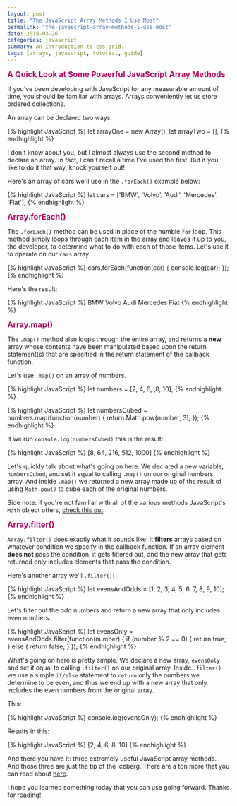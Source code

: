 ```yaml
---
layout: post
title: "The JavaScript Array Methods I Use Most"
permalink: "the-javascript-array-methods-i-use-most"
date: 2018-03-26
categories: javascript
summary: An introduction to css grid.
tags: [arrays, javascript, tutorial, guide]
---
```


<span style="font-size: 1.25em; font-weight: bold; color: #ac0863;">A Quick Look at Some Powerful JavaScript Array Methods</span>

If you've been developing with JavaScript for any measurable amount of time, you should be familiar with arrays.  Arrays conveniently let us store ordered collections.

An array can be declared two ways:

{% highlight JavaScript %}
let arrayOne = new Array();
let arrayTwo = [];
{% endhighlight %}

I don't know about you, but I almost always use the second method to declare an array.  In fact, I can't recall a time I've used the first.  But if you like to do it that way, knock yourself out!

Here's an array of cars we'll use in the <code>.forEach()</code> example below:

{% highlight JavaScript %}
let cars = ['BMW', 'Volvo', 'Audi', 'Mercedes', 'Fiat'];
{% endhighlight %}

<span style="font-size: 1.25em; font-weight: bold; color: #ac0863;">Array.forEach()</span>

The <code>.forEach()</code> method can be used in place of the humble <code>for</code> loop.  This method simply loops through each item in the array and leaves it up to you, the developer, to determine what to do with each of those items.  Let's use it to operate on our <code>cars</code> array.

{% highlight JavaScript %}
cars.forEach(function(car) {
  console.log(car);
});
{% endhighlight %}

Here's the result:

{% highlight JavaScript %}
BMW
Volvo
Audi
Mercedes
Fiat
{% endhighlight %}

<span style="font-size: 1.25em; font-weight: bold; color: #ac0863;">Array.map()</span>

The <code>.map()</code> method also loops through the entire array, and returns a <strong>new</strong> array whose contents have been manipulated based upon the return statement(s) that are specified in the return statement of the callback function.

Let's use <code>.map()</code> on an array of numbers.

{% highlight JavaScript %}
let numbers = [2, 4, 6, ,8, 10];
{% endhighlight %}

{% highlight JavaScript %}
let numbersCubed = numbers.map(function(number) {
  return Math.pow(number, 3);
});
{% endhighlight %}

If we run <code>console.log(numbersCubed)</code> this is the result:

{% highlight JavaScript %}
[8, 64, 216, 512, 1000]
{% endhighlight %}

Let's quickly talk about what's going on here.  We declared a new variable, <code>numbersCubed</code>, and set it equal to calling <code>.map()</code> on our original numbers array.  And inside <code>.map()</code> we returned a new array made up of the result of using <code>Math.pow()</code> to cube each of the original numbers.

Side note: If you're not familiar with all of the various methods JavaScript's <code>Math</code> object offers, [check this out](https://developer.mozilla.org/en-US/docs/Web/JavaScript/Reference/Global_Objects/Math).

<span style="font-size: 1.25em; font-weight: bold; color: #ac0863;">Array.filter()</span>

<code>Array.filter()</code> does exactly what it sounds like: it <strong>filters</strong> arrays based on whatever condition we specify in the callback function.  If an array element <strong>does not</strong> pass the condition, it gets filtered out, and the new array that gets returned only includes elements that pass the condition.

Here's another array we'll <code>.filter()</code>:

{% highlight JavaScript %}
let evensAndOdds = [1, 2, 3, 4, 5, 6, 7, 8, 9, 10];
{% endhighlight %}

Let's filter out the odd numbers and return a new array that only includes even numbers.

{% highlight JavaScript %}
let evensOnly = evensAndOdds.filter(function(number) {
  if (number % 2 == 0) {
    return true;
  } else {
    return false;
  }
});
{% endhighlight %}

What's going on here is pretty simple.  We declare a new array, <code>evensOnly</code> and set it equal to calling <code>.filter()</code> on our original array.  Inside <code>.filter()</code> we use a simple <code>if/else</code> statement to <code>return</code> only the numbers we determine to be even, and thus we end up with a new array that only includes the even numbers from the original array.

This:

{% highlight JavaScript %}
console.log(evensOnly);
{% endhighlight %}

Results in this:

{% highlight JavaScript %}
[2, 4, 6, 8, 10]
{% endhighlight %}

And there you have it: three extremely useful JavaScript array methods.  And those three are just the tip of the iceberg.  There are a ton more that you can read about [here](https://developer.mozilla.org/en-US/docs/Web/JavaScript/Reference/Global_Objects/Array/prototype).

I hope you learned something today that you can use going forward.  Thanks for reading!
